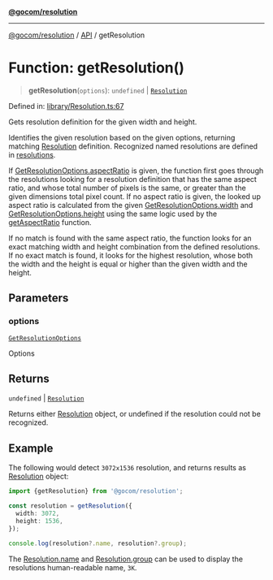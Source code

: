 [**@gocom/resolution**](../README.md)

***

[@gocom/resolution](../README.md) / [API](../Public/API.md) / getResolution

# Function: getResolution()

> **getResolution**(`options`): `undefined` \| [`Resolution`](../Types/API.Resolution.md)

Defined in: [library/Resolution.ts:67](https://github.com/gocom/resolution/blob/fe38df115b0206b77ced4aa3e6fe703da1f4cca1/src/library/Resolution.ts#L67)

Gets resolution definition for the given width and height.

Identifies the given resolution based on the given options, returning matching [Resolution](../Types/API.Resolution.md)
definition. Recognized named resolutions are defined in [resolutions](../Internal/Private.resolutions.md).

If [GetResolutionOptions.aspectRatio](../Options/API.GetResolutionOptions.md#aspectratio) is given, the function first goes through the resolutions
looking for a resolution definition that has the same aspect ratio, and whose total number of pixels is the same, or
greater than the given dimensions total pixel count. If no aspect ratio is given, the looked up aspect ratio is
calculated from the given [GetResolutionOptions.width](../Options/API.GetResolutionOptions.md#width) and [GetResolutionOptions.height](../Options/API.GetResolutionOptions.md#height) using the
same logic used by the [getAspectRatio](API.getAspectRatio.md) function.

If no match is found with the same aspect ratio, the function looks for an exact matching width and height
combination from the defined resolutions. If no exact match is found, it looks for the highest resolution, whose
both the width and the height is equal or higher than the given width and the height.

## Parameters

### options

[`GetResolutionOptions`](../Options/API.GetResolutionOptions.md)

Options

## Returns

`undefined` \| [`Resolution`](../Types/API.Resolution.md)

Returns either [Resolution](../Types/API.Resolution.md) object, or undefined if the resolution could not
be recognized.

## Example

The following would detect `3072x1536` resolution, and returns results as [Resolution](../Types/API.Resolution.md) object:
```ts
import {getResolution} from '@gocom/resolution';

const resolution = getResolution({
  width: 3072,
  height: 1536,
});

console.log(resolution?.name, resolution?.group);
```
The [Resolution.name](../Types/API.Resolution.md#name) and [Resolution.group](../Types/API.Resolution.md#group) can be used to display the resolutions human-readable
name, `3K`.
